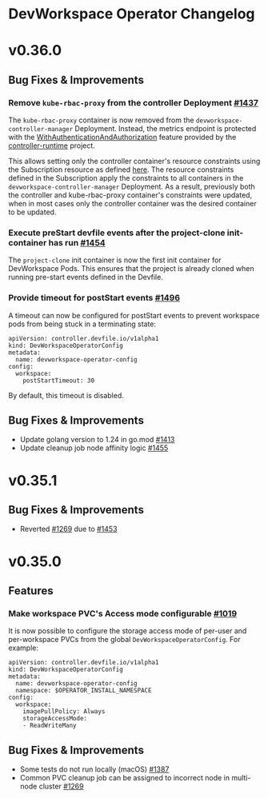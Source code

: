 # DevWorkspace Operator Changelog

# v0.36.0
## Bug Fixes & Improvements
### Remove `kube-rbac-proxy` from the controller Deployment [#1437](https://github.com/devfile/devworkspace-operator/pull/1437)
The `kube-rbac-proxy` container is now removed from the `devworkspace-controller-manager` Deployment. Instead, the metrics endpoint is protected with the [WithAuthenticationAndAuthorization](https://pkg.go.dev/sigs.k8s.io/controller-runtime/pkg/metrics/filters#WithAuthenticationAndAuthorization) feature provided by the [controller-runtime](https://github.com/kubernetes-sigs/controller-runtime) project.

This allows setting only the controller container's resource constraints using the Subscription resource as defined [here](https://github.com/operator-framework/operator-lifecycle-manager/blob/master/doc/design/subscription-config.md#example-4). The resource constraints defined in the Subscription apply the constraints to all containers in the `devworkspace-controller-manager` Deployment. As a result, previously both the controller and kube-rbac-proxy container's constraints were updated, when in most cases only the controller container was the desired container to be updated.

### Execute preStart devfile events after the project-clone init-container has run [#1454](https://github.com/devfile/devworkspace-operator/issues/1454)
The `project-clone` init container is now the first init container for DevWorkspace Pods. This ensures that the project is already cloned when running pre-start events defined in the Devfile.

### Provide timeout for postStart events [#1496](https://github.com/devfile/devworkspace-operator/issues/1496)
A timeout can now be configured for postStart events to prevent workspace pods from being stuck in a terminating state:
```
apiVersion: controller.devfile.io/v1alpha1
kind: DevWorkspaceOperatorConfig
metadata:
  name: devworkspace-operator-config
config:
  workspace:
    postStartTimeout: 30 
```
By default, this timeout is disabled.

## Bug Fixes & Improvements
- Update golang version to 1.24 in go.mod [#1413](https://github.com/devfile/devworkspace-operator/pull/1413)
- Update cleanup job node affinity logic [#1455](https://github.com/devfile/devworkspace-operator/pull/1455)

# v0.35.1
## Bug Fixes & Improvements
- Reverted [#1269](https://github.com/devfile/devworkspace-operator/issues/1269) due to [#1453](https://github.com/devfile/devworkspace-operator/issues/1453)

# v0.35.0

## Features
### Make workspace PVC's Access mode configurable [#1019](https://github.com/devfile/devworkspace-operator/issues/1019)
It is now possible to configure the storage access mode of per-user and per-workspace PVCs from the global `DevWorkspaceOperatorConfig`. For example:
```
apiVersion: controller.devfile.io/v1alpha1
kind: DevWorkspaceOperatorConfig
metadata:
  name: devworkspace-operator-config
  namespace: $OPERATOR_INSTALL_NAMESPACE
config:
  workspace:
    imagePullPolicy: Always
    storageAccessMode:
    - ReadWriteMany
```

## Bug Fixes & Improvements
- Some tests do not run locally (macOS) [#1387](https://github.com/devfile/devworkspace-operator/issues/1387)
- Common PVC cleanup job can be assigned to incorrect node in multi-node cluster [#1269](https://github.com/devfile/devworkspace-operator/issues/1269)
